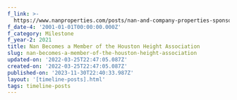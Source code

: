 ```yaml
---
f_link: >-
  https://www.nanproperties.com/posts/nan-and-company-properties-sponsors-the-houston-heights-association
f_date-4: '2001-01-01T00:00:00.000Z'
f_category: Milestone
f_year-2: 2021
title: Nan Becomes a Member of the Houston Height Association
slug: nan-becomes-a-member-of-the-houston-height-association
updated-on: '2022-03-25T22:47:05.087Z'
created-on: '2022-03-25T22:47:05.087Z'
published-on: '2023-11-30T22:40:33.987Z'
layout: '[timeline-posts].html'
tags: timeline-posts
---
```



